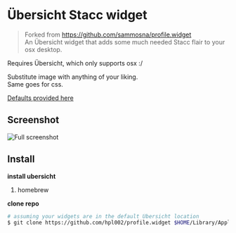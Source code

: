 # Übersicht Stacc widget
> Forked from https://github.com/sammosna/profile.widget  
An Übersicht widget that adds some much needed Stacc flair to your osx desktop.

Requires Übersicht, which only supports osx :/


Substitute image with anything of your liking.  
Same goes for css.

[Defaults provided here]()


 


## Screenshot
![Full screenshot](ubersicht-stacc-example.png)

## Install
**install ubersicht**
1. homebrew

**clone repo**
```bash
# assuming your widgets are in the default Übersicht location
$ git clone https://github.com/hpl002/profile.widget $HOME/Library/Application\ Support/Übersicht/widgets/ubersicht-stacc
```